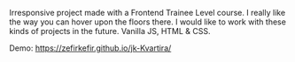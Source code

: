 Irresponsive project made with a Frontend Trainee Level course.
I really like the way you can hover upon the floors there. I would like to work with these kinds of projects in the future.
Vanilla JS, HTML & CSS.

Demo: https://zefirkefir.github.io/jk-Kvartira/
